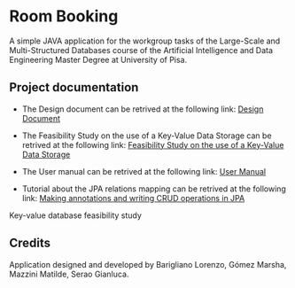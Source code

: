 # Room Booking

A simple JAVA application for the workgroup tasks of the Large-Scale and Multi-Structured Databases course of the Artificial Intelligence and Data Engineering Master Degree at University of Pisa.

## Project documentation
- The Design document can be retrived at the following link: [Design Document](/docs/Design.md)

- The Feasibility Study on the use of a Key-Value Data Storage can be retrived at the following link: [Feasibility Study on the use of a Key-Value Data Storage](/docs/FeasibilityStudy.md)

- The User manual can be retrived at the following link: [User Manual](/docs/Manual.md)

- Tutorial about the JPA relations mapping can be retrived at the following link: [Making annotations and writing CRUD operations in JPA](/docs/Tutorial.md)

Key-value database feasibility study
## Credits

Application designed and developed by Barigliano Lorenzo, Gómez Marsha, Mazzini Matilde, Serao Gianluca.


